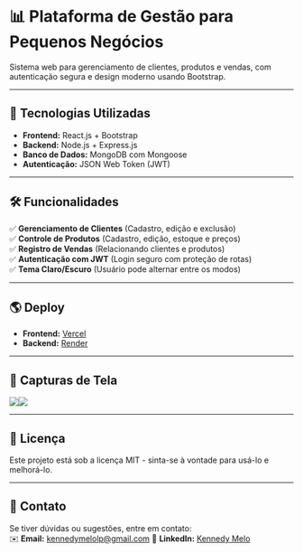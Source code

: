 # 📊 Plataforma de Gestão para Pequenos Negócios

Sistema web para gerenciamento de clientes, produtos e vendas, com autenticação segura e design moderno usando Bootstrap.

---

## 🚀 Tecnologias Utilizadas
- **Frontend:** React.js + Bootstrap
- **Backend:** Node.js + Express.js
- **Banco de Dados:** MongoDB com Mongoose
- **Autenticação:** JSON Web Token (JWT)

---

## 🛠️ Funcionalidades
✅ **Gerenciamento de Clientes** (Cadastro, edição e exclusão)  
✅ **Controle de Produtos** (Cadastro, edição, estoque e preços)  
✅ **Registro de Vendas** (Relacionando clientes e produtos)  
✅ **Autenticação com JWT** (Login seguro com proteção de rotas)  
✅ **Tema Claro/Escuro** (Usuário pode alternar entre os modos)  

---

## 🌎 Deploy
- **Frontend:** [Vercel](https://plataforma-de-gestao.vercel.app/)  
- **Backend:** [Render](https://plataforma-de-gestao.onrender.com/)  

---

## 🎨 Capturas de Tela
![](https://cdn.discordapp.com/attachments/884234204794200145/1354502970036715691/image.png?ex=67e586b1&is=67e43531&hm=ee314d6ebb41a4018483f4b6858c89a6866157c9253c7a5fc2f75e934e9b35ca&)![](https://cdn.discordapp.com/attachments/884234204794200145/1354504997311741962/image.png?ex=67e58894&is=67e43714&hm=04fc8f77fd2df1106e0b77ccb9b742aa9fe58e3f3f4145333456e53098bd64bd&)

---

## 📄 Licença
Este projeto está sob a licença MIT - sinta-se à vontade para usá-lo e melhorá-lo.

---

## 📩 Contato
Se tiver dúvidas ou sugestões, entre em contato:  
✉️ **Email:** kennedymelolp@gmail.com 
🔗 **LinkedIn:** [Kennedy Melo](https://linkedin.com/in/knnme)  